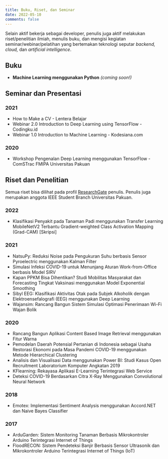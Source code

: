 ```yaml
---
title: Buku, Riset, dan Seminar
date: 2022-05-10
comments: false
---
```


Selain aktif bekerja sebagai developer, penulis juga aktif melakukan riset/penelitian ilmiah, menulis buku, dan mengisi
kegiatan seminar/webinar/pelatihan yang bertemakan teknologi seputar *backend, cloud,* dan *artificial intelligence*.

## Buku

- **Machine Learning menggunakan Python** *(coming soon!)*

## Seminar dan Presentasi

### 2021

- How to Make a CV - Lentera Belajar
- Webinar 2.0 Introduction to Deep Learning using TensorFlow - Codingku.id
- Webinar 1.0 Introduction to Machine Learning - Kodesiana.com

### 2020

- Workshop Pengenalan Deep Learning menggunakan TensorFlow - ComSTrac FMIPA Universitas Pakuan

## Riset dan Penelitian

Semua riset bisa dilihat pada profil [ResearchGate](https://www.researchgate.net/profile/Fahmi_Noor_Fiqri/research)
penulis. Penulis juga merupakan anggota IEEE Student Branch Universitas Pakuan.

### 2022

- Klasifikasi Penyakit pada Tanaman Padi menggunakan Transfer Learning MobileNetV2 Terbantu Gradient-weighted Class
  Activation Mapping (Grad-CAM) [Skripsi]

### 2021

- NatsuPy: Reduksi Noise pada Pengukuran Suhu berbasis Sensor Pyroelectric menggunakan Kalman Filter
- Simulasi Infeksi COVID-19 untuk Menunjang Aturan Work-from-Office berbasis Model SIRV
- Kapan PPKM Bisa Dihentikan? Studi Mobilitas Masyarakat dan Forecasting Tingkat Vaksinasi menggunakan Model Exponential
  Smoothing
- Sibyl EEG: Klasifikasi Aktivitas Otak pada Subjek Alkoholik dengan Elektroensefalografi (EEG) menggunakan Deep
  Learning
- Wajansim: Rancang Bangun Sistem Simulasi Optimasi Penerimaan Wi-Fi Wajan Bolik

### 2020

- Rancang Bangun Aplikasi Content Based Image Retrieval menggunakan Fitur Warna
- Pemodelan Daerah Potensial Pertanian di Indonesia sebagai Usaha Restorasi Ekonomi pada Masa Pandemi COVID-19
  menggunakan Metode Hierarchical Clustering
- Analisis dan Visualisasi Data menggunakan Power BI: Studi Kasus Open Recruitment Laboratorium Komputer Angkatan 2019
- KFlearning: Rekayasa Aplikasi E-Learning Terintegrasi Web Service
- Deteksi COVID-19 Berdasarkan Citra X-Ray Menggunakan Convolutional Neural Network

### 2018

- Emotex: Implementasi Sentiment Analysis menggunakan Accord.NET dan Naive Bayes Classifier

### 2017

- ArduGarden: Sistem Monitoring Tanaman Berbasis Mikrokontroler Arduino Terintegrasi Internet of Things
- FloodRECON: Sistem Pendeteksi Banjir Berbasis Sensor Ultrasonik dan Mikrokontroler Arduino Terintegrasi Internet of
  Things (IoT)
